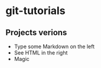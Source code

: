 # git-tutorials
## Projects verions
  - Type some Markdown on the left
  - See HTML in the right
  - Magic